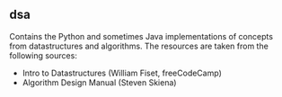 ## dsa

Contains the Python and sometimes Java implementations of concepts from datastructures and algorithms.
The resources are taken from the following sources:
- Intro to Datastructures (William Fiset, freeCodeCamp)
- Algorithm Design Manual (Steven Skiena)
